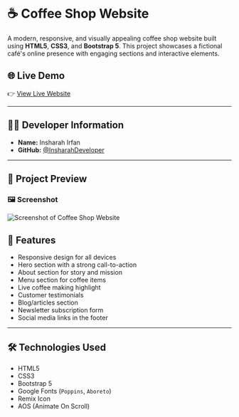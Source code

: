 # ☕ Coffee Shop Website

A modern, responsive, and visually appealing coffee shop website built using **HTML5**, **CSS3**, and **Bootstrap 5**. This project showcases a fictional café's online presence with engaging sections and interactive elements.

## 🌐 Live Demo

👉 [View Live Website](https://insharahdeveloper.github.io/Coffee-Shop-Website/)

---

## 🧑‍💻 Developer Information

- **Name:** Insharah Irfan  
- **GitHub:** [@InsharahDeveloper](https://github.com/InsharahDeveloper)

---

## 📸 Project Preview

### 🖼️ Screenshot

![Screenshot of Coffee Shop Website](![image](https://github.com/user-attachments/assets/eef1679d-c468-4074-9fac-84d65addd771)
)

## 🚀 Features

- Responsive design for all devices  
- Hero section with a strong call-to-action  
- About section for story and mission  
- Menu section for coffee items  
- Live coffee making highlight  
- Customer testimonials  
- Blog/articles section  
- Newsletter subscription form  
- Social media links in the footer  

---

## 🛠️ Technologies Used

- HTML5  
- CSS3  
- Bootstrap 5  
- Google Fonts (`Poppins`, `Aboreto`)  
- Remix Icon  
- AOS (Animate On Scroll)

